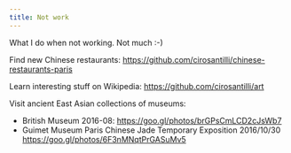 ```yaml
---
title: Not work
---
```


What I do when not working. Not much :-)

Find new Chinese restaurants: <https://github.com/cirosantilli/chinese-restaurants-paris>

Learn interesting stuff on Wikipedia: <https://github.com/cirosantilli/art>

Visit ancient East Asian collections of museums:

- British Museum 2016-08: <https://goo.gl/photos/brGPsCmLCD2cJsWb7>
- Guimet Museum Paris Chinese Jade Temporary Exposition 2016/10/30 <https://goo.gl/photos/6F3nMNqtPrGASuMv5>
